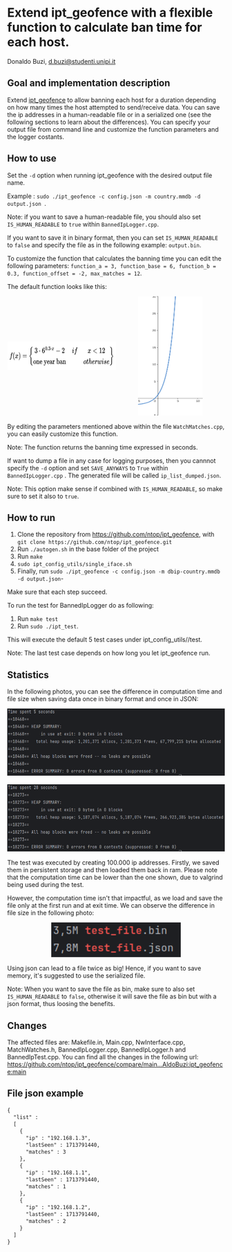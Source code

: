 # Extend ipt_geofence with a flexible function to calculate ban time for each host.
Donaldo Buzi, <d.buzi@studenti.unipi.it>


## Goal and implementation description
Extend [ipt_geofence](https://github.com/ntop/ipt_geofence) to allow banning each host for a duration depending on how many times the host attempted to send/receive data.
You can save the ip addresses in a human-readable file or in a serialized one (see the following sections to learn about the differences).
You can specify your output file from command line and customize the function parameters and the logger costants.

## How to use
Set the `-d` option when running ipt_geofence with the desired output file name. 

Example : `sudo ./ipt_geofence -c config.json -m country.mmdb -d output.json `.

Note: if you want to save a human-readable file, you should also set `IS_HUMAN_READABLE` to `true` within `BannedIpLogger.cpp`.

If you want to save it in binary format, then you can set `IS_HUMAN_READABLE` to `false` and specify the file as in the following example: `output.bin`.

To customize the function that calculates the banning time you can edit the following parameters:
`function_a = 3, function_base = 6, function_b = 0.3, function_offset = -2, max_matches = 12`.

The default function looks like this:
<div id="center" >
    <div style="width: 50%;
  height: 100%;
  display:inline-block;
  text-align: center;
  vertical-align:middle;">
    <img src="./immagini/function.png" width="350" height="65" />
    </div><!-- comment to close gap
    --><div style ="width: 50%;
  height: 100%;
  display:inline-block;
  text-align: center;
  vertical-align:middle;">
    <img src="./immagini/function_chart.png" width="150" height="275" />
    </div>
</div>

By editing the parameters mentioned above within the file 
`WatchMatches.cpp`, you can easily customize this function.

Note: The function returns the banning time expressed in seconds.

If want to dump a file in any case for logging purposes, then you cannnot specify the `-d` option and set `SAVE_ANYWAYS` to `True` within `BannedIpLogger.cpp` . The generated file will be called `ip_list_dumped.json`.

Note: This option make sense if combined with `IS_HUMAN_READABLE`, so make sure to set it also to `true`. 

## How to run
1. Clone the repository from https://github.com/ntop/ipt_geofence, with `git clone https://github.com/ntop/ipt_geofence.git`
2. Run `./autogen.sh` in the base folder of the project
3. Run `make`
4. `sudo ipt_config_utils/single_iface.sh`
5. Finally, run `sudo ./ipt_geofence -c config.json -m dbip-country.mmdb -d output.json`-

Make sure that each step succeed.

To run the test for BannedIpLogger do as following:
1. Run `make test`
2. Run `sudo ./ipt_test`.

This will execute the default 5 test cases under ipt_config_utils//test.

Note: The last test case depends on how long you let ipt_geofence run.
## Statistics
In the following photos, you can see the difference in computation time and file size when saving data once in binary format and once in JSON:

<div>
  <img src="./immagini/bin_100k_test.png" width="650" height="155" />
</div>
<br>
<div>
  <img src="./immagini/json_100k_test.png" width="650" height="155" />
</div>

The test was executed by creating 100.000 ip addresses. Firstly, we saved them in persistent storage and then loaded them back in ram. Please note that the computation time can be lower than the one shown, due to valgrind being used during the test.

However, the computation time isn't that impactful, as we load and save the file only at the first run and at exit time. We can observe the difference in file size in the following photo:
  <div align="center">
  <img src="./immagini/file_recap.png" width="300" height="80" />
</div>

Using json can lead to a file twice as big! Hence, if you want to save memory, it's suggested to use the serialized file.

Note: When you want to save the file as bin, make sure to also set `IS_HUMAN_READABLE` to `false`, otherwise it will save the file as bin but with a json format, thus loosing the benefits.



## Changes
 The affected files are: 
 Makefile.in, Main.cpp, NwInterface.cpp, MatchWatches.h, BannedIpLogger.cpp, BannedIpLogger.h and BannedIpTest.cpp.
 You can find all the changes in the following url:
 https://github.com/ntop/ipt_geofence/compare/main...AldoBuzi:ipt_geofence:main

## File json example
    {
      "list" : 
      [
        {
          "ip" : "192.168.1.3",
          "lastSeen" : 1713791440,
          "matches" : 3
        },
        {
          "ip" : "192.168.1.1",
          "lastSeen" : 1713791440,
          "matches" : 1
        },
        {
          "ip" : "192.168.1.2",
          "lastSeen" : 1713791440,
          "matches" : 2
        }
      ]
    }
